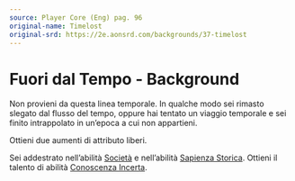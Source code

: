 ```yaml
---
source: Player Core (Eng) pag. 96
original-name: Timelost
original-srd: https://2e.aonsrd.com/backgrounds/37-timelost
---
```


# Fuori dal Tempo - Background

Non provieni da questa linea temporale. In qualche modo sei rimasto slegato dal
flusso del tempo, oppure hai tentato un viaggio temporale e sei finito
intrappolato in un’epoca a cui non appartieni.

Ottieni due aumenti di attributo liberi.

Sei addestrato nell’abilità [Società](/abilita/societa) e nell’abilità
[Sapienza Storica](/abilita/sapienza). Ottieni il talento di abilità
[Conoscenza Incerta](/talenti/conoscenza-incerta).
